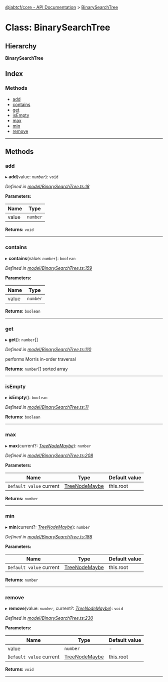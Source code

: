 [@iabtcf/core - API Documentation](../README.md) > [BinarySearchTree](../classes/binarysearchtree.md)

# Class: BinarySearchTree

## Hierarchy

**BinarySearchTree**

## Index

### Methods

* [add](binarysearchtree.md#add)
* [contains](binarysearchtree.md#contains)
* [get](binarysearchtree.md#get)
* [isEmpty](binarysearchtree.md#isempty)
* [max](binarysearchtree.md#max)
* [min](binarysearchtree.md#min)
* [remove](binarysearchtree.md#remove)

---

## Methods

<a id="add"></a>

###  add

▸ **add**(value: *`number`*): `void`

*Defined in [model/BinarySearchTree.ts:18](https://github.com/chrispaterson/iabtcf-es/blob/fa69024/modules/core/src/model/BinarySearchTree.ts#L18)*

**Parameters:**

| Name | Type |
| ------ | ------ |
| value | `number` |

**Returns:** `void`

___
<a id="contains"></a>

###  contains

▸ **contains**(value: *`number`*): `boolean`

*Defined in [model/BinarySearchTree.ts:159](https://github.com/chrispaterson/iabtcf-es/blob/fa69024/modules/core/src/model/BinarySearchTree.ts#L159)*

**Parameters:**

| Name | Type |
| ------ | ------ |
| value | `number` |

**Returns:** `boolean`

___
<a id="get"></a>

###  get

▸ **get**(): `number`[]

*Defined in [model/BinarySearchTree.ts:110](https://github.com/chrispaterson/iabtcf-es/blob/fa69024/modules/core/src/model/BinarySearchTree.ts#L110)*

performs Morris in-order traversal

**Returns:** `number`[]
sorted array

___
<a id="isempty"></a>

###  isEmpty

▸ **isEmpty**(): `boolean`

*Defined in [model/BinarySearchTree.ts:11](https://github.com/chrispaterson/iabtcf-es/blob/fa69024/modules/core/src/model/BinarySearchTree.ts#L11)*

**Returns:** `boolean`

___
<a id="max"></a>

###  max

▸ **max**(current?: *[TreeNodeMaybe](../#treenodemaybe)*): `number`

*Defined in [model/BinarySearchTree.ts:208](https://github.com/chrispaterson/iabtcf-es/blob/fa69024/modules/core/src/model/BinarySearchTree.ts#L208)*

**Parameters:**

| Name | Type | Default value |
| ------ | ------ | ------ |
| `Default value` current | [TreeNodeMaybe](../#treenodemaybe) |  this.root |

**Returns:** `number`

___
<a id="min"></a>

###  min

▸ **min**(current?: *[TreeNodeMaybe](../#treenodemaybe)*): `number`

*Defined in [model/BinarySearchTree.ts:186](https://github.com/chrispaterson/iabtcf-es/blob/fa69024/modules/core/src/model/BinarySearchTree.ts#L186)*

**Parameters:**

| Name | Type | Default value |
| ------ | ------ | ------ |
| `Default value` current | [TreeNodeMaybe](../#treenodemaybe) |  this.root |

**Returns:** `number`

___
<a id="remove"></a>

###  remove

▸ **remove**(value: *`number`*, current?: *[TreeNodeMaybe](../#treenodemaybe)*): `void`

*Defined in [model/BinarySearchTree.ts:230](https://github.com/chrispaterson/iabtcf-es/blob/fa69024/modules/core/src/model/BinarySearchTree.ts#L230)*

**Parameters:**

| Name | Type | Default value |
| ------ | ------ | ------ |
| value | `number` | - |
| `Default value` current | [TreeNodeMaybe](../#treenodemaybe) |  this.root |

**Returns:** `void`

___

